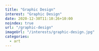 ```yaml
---
title: "Graphic Design"
interest: "Graphic Design"
date: 2020-12-30T11:10:26+10:00
noindex: true
url: "/graphic-design"
imageUrl: "/interests/graphic-design.jpg"
categories:
  - art
---
```

